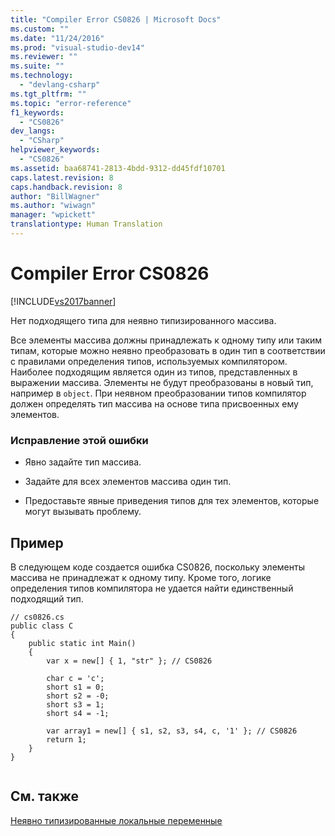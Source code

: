 ```yaml
---
title: "Compiler Error CS0826 | Microsoft Docs"
ms.custom: ""
ms.date: "11/24/2016"
ms.prod: "visual-studio-dev14"
ms.reviewer: ""
ms.suite: ""
ms.technology: 
  - "devlang-csharp"
ms.tgt_pltfrm: ""
ms.topic: "error-reference"
f1_keywords: 
  - "CS0826"
dev_langs: 
  - "CSharp"
helpviewer_keywords: 
  - "CS0826"
ms.assetid: baa68741-2813-4bdd-9312-dd45fdf10701
caps.latest.revision: 8
caps.handback.revision: 8
author: "BillWagner"
ms.author: "wiwagn"
manager: "wpickett"
translationtype: Human Translation
---
```

# Compiler Error CS0826
[!INCLUDE[vs2017banner](../../../csharp/includes/vs2017banner.md)]

Нет подходящего типа для неявно типизированного массива.  
  
 Все элементы массива должны принадлежать к одному типу или таким типам, которые можно неявно преобразовать в один тип в соответствии с правилами определения типов, используемых компилятором.  Наиболее подходящим является один из типов, представленных в выражении массива.  Элементы не будут преобразованы в новый тип, например в `object`.  При неявном преобразовании типов компилятор должен определять тип массива на основе типа присвоенных ему элементов.  
  
### Исправление этой ошибки  
  
-   Явно задайте тип массива.  
  
-   Задайте для всех элементов массива один тип.  
  
-   Предоставьте явные приведения типов для тех элементов, которые могут вызывать проблему.  
  
## Пример  
 В следующем коде создается ошибка CS0826, поскольку элементы массива не принадлежат к одному типу. Кроме того, логике определения типов компилятора не удается найти единственный подходящий тип.  
  
```  
// cs0826.cs  
public class C  
{  
    public static int Main()  
    {  
        var x = new[] { 1, "str" }; // CS0826  
  
        char c = 'c';  
        short s1 = 0;  
        short s2 = -0;  
        short s3 = 1;  
        short s4 = -1;  
  
        var array1 = new[] { s1, s2, s3, s4, c, '1' }; // CS0826  
        return 1;  
    }  
}  
  
```  
  
## См. также  
 [Неявно типизированные локальные переменные](../../../csharp/programming-guide/classes-and-structs/implicitly-typed-local-variables.md)